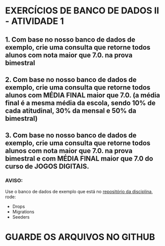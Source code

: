 # EXERCÍCIOS DE BANCO DE DADOS II - ATIVIDADE 1

## 1. Com base no nosso banco de dados de exemplo, crie uma consulta que retorne todos alunos com nota maior que 7.0. na prova bimestral

## 2. Com base no nosso banco de dados de exemplo, crie uma consulta que retorne todos alunos com MÉDIA FINAL maior que 7.0. (a média final é a mesma média da escola, sendo 10% de cada atitudinal, 30% da mensal e 50% da bimestral)

## 3. Com base no nosso banco de dados de exemplo, crie uma consulta que retorne todos alunos com nota maior que 7.0. na prova bimestral e com MÉDIA FINAL maior que 7.0 do curso de JOGOS DIGITAIS.

### AVISO:

Use o banco de dados de exemplo que está no [repositório da disciplina](https://github.com/Bento-Quirino/BD2/tree/main/arquivos-auxiliares), rode:

- Drops
- Migrations
- Seeders

# GUARDE OS ARQUIVOS NO GITHUB
